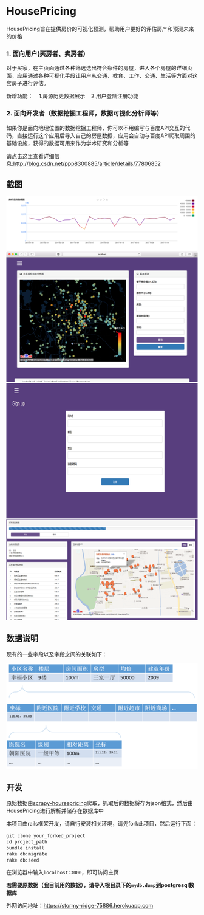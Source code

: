 
# HousePricing

HousePricing旨在提供房价的可视化预测，帮助用户更好的评估房产和预测未来的价格

### 1. 面向用户(买房者、卖房者)

对于买家，在主页面通过各种筛选选出符合条件的房屋，进入各个房屋的详细页面，应用通过各种可视化手段让用户从交通、教育、工作、交通、生活等方面对这套房子进行评估。

新增功能：
    1.房源历史数据展示
    2.用户登陆注册功能

### 2. 面向开发者（数据挖掘工程师，数据可视化分析师等）

如果你是面向地理位置的数据挖掘工程师，你可以不用编写与百度API交互的代码，直接运行这个应用后导入自己的房屋数据，应用会自动与百度API爬取周围的基础设施，获得的数据可用来作为学术研究和分析等

请点击这里查看详细信息:http://blog.csdn.net/ppp8300885/article/details/77806852




## 截图



<img src="/lib/bigwork1.png">

<img src="/lib/bigwork2.png">

<img src="/lib/bigwork3.png">

<img src="/lib/bigwork4.png">

## 数据说明

现有的一些字段以及字段之间的关联如下：

<img src="/lib/data_type.png" width="700">

## 开发

原始数据由[scrapy-hoursepricing](https://github.com/ParadoxLiu/bigwork/tree/master1/spider/__init__)爬取，抓取后的数据将存为json格式，然后由HousePricing进行解析并储存在数据库中

本项目由rails框架开发，请自行安装相关环境，请先fork此项目，然后运行下面：

```
git clone your_forked_project
cd project_path
bundle install
rake db:migrate
rake db:seed
```

在浏览器中输入`localhost:3000`，即可访问主页

**若需要原数据（我目前用的数据），请导入根目录下的`mydb.dump`到postgresql数据库**

外网访问地址：https://stormy-ridge-75886.herokuapp.com
